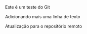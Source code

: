 
Este é um teste do Git

Adicionando mais uma linha de texto

Atualização para o repositório remoto

